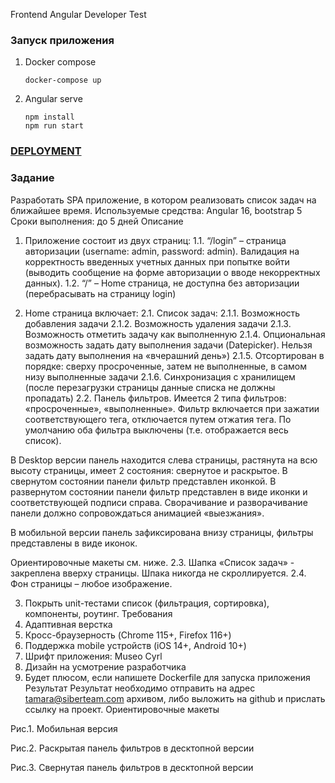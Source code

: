 Frontend Angular Developer Test
### Запуск приложения
1. Docker compose
   ```
   docker-compose up
   ```
3. Angular serve
   ```
   npm install
   npm run start
   ```

### [DEPLOYMENT](https://andrewmotevich.github.io/task-planner/login)

### Задание
Разработать SPA приложение, в котором реализовать список задач на ближайшее время.
Используемые средства: Angular 16, bootstrap 5
Сроки выполнения: до 5 дней
Описание
1.	Приложение состоит из двух страниц:
1.1.	“/login” – страница авторизации (username: admin, password: admin).
Валидация на корректность введенных учетных данных при попытке войти (выводить сообщение на форме авторизации о вводе некорректных данных). 
1.2.	“/” – Home страница, не доступна без авторизации (перебрасывать на страницу login)

2.	Home страница включает:
2.1.	Список задач:
2.1.1.	 Возможность добавления задачи
2.1.2.	 Возможность удаления задачи
2.1.3.	 Возможность отметить задачу как выполненную
2.1.4.	 Опциональная возможность задать дату выполнения задачи (Datepicker). Нельзя задать дату выполнения на «вчерашний день»)
2.1.5.	 Отсортирован в порядке: сверху просроченные, затем не выполненные, в самом низу выполненные задачи
2.1.6.	 Синхронизация с хранилищем (после перезагрузки страницы данные списка не должны пропадать)
2.2.	Панель фильтров.
Имеется 2 типа фильтров: «просроченные», «выполненные». 
Фильтр включается при зажатии соответствующего тега, отключается путем отжатия тега. 
По умолчанию оба фильтра выключены (т.е. отображается весь список).

В Desktop версии панель находится слева страницы, растянута на всю высоту страницы, имеет 2 состояния: свернутое и раскрытое. В свернутом состоянии панели фильтр представлен иконкой. В развернутом состоянии панели фильтр представлен в виде иконки и соответствующей подписи справа. 
Сворачивание и разворачивание панели должно сопровождаться анимацией «выезжания». 

В мобильной версии панель зафиксирована внизу страницы, фильтры представлены в виде иконок.

Ориентировочные макеты см. ниже.
2.3.	Шапка «Список задач» - закреплена вверху страницы. Шпака никогда не скроллируется. 
2.4.	Фон страницы – любое изображение.

3.	Покрыть unit-тестами список (фильтрация, сортировка), компоненты, роутинг.
Требования
1.	Адаптивная верстка
2.	Кросс-браузерность (Chrome 115+, Firefox 116+)
3.	Поддержка mobile устройств (iOS 14+, Android 10+)
4.	Шрифт приложения: Museo Cyrl
5.	Дизайн на усмотрение разработчика
6.	Будет плюсом, если напишете Dockerfile  для запуска приложения
Результат
Результат необходимо отправить на адрес tamara@siberteam.com архивом, либо выложить на github и прислать ссылку на проект.
Ориентировочные макеты
 
Рис.1. Мобильная версия

Рис.2. Раскрытая панель фильтров в десктопной версии
 
Рис.3. Свернутая панель фильтров в десктопной версии
